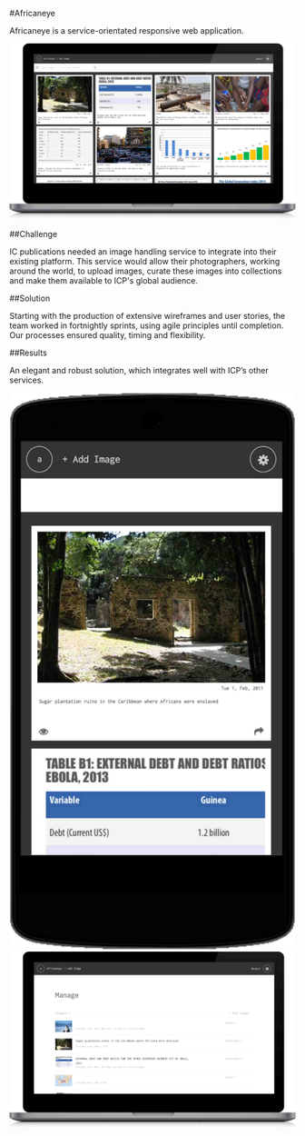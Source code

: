 #Africaneye

Africaneye is a service-orientated responsive web application.

<p class="center"><img class="abc-desktop" src="../assets/africaneye-laptop.jpg"></p>


##Challenge

IC publications needed an image handling service to integrate into their existing platform. This service would allow their photographers, working around the world, to upload images, curate these images into collections and make them available to ICP's global audience.

##Solution

Starting with the production of extensive wireframes and user stories, the team worked in fortnightly sprints, using agile principles until completion. Our processes ensured quality, timing and flexibility.

##Results

An elegant and robust solution, which integrates well with ICP’s other services.

<p class="center">
	<img class="abc-mobile" src="../assets/africaneye-mobile.jpg">
	<img class="abc-laptop" src="../assets/africaneye-laptop-content.jpg">
</p>